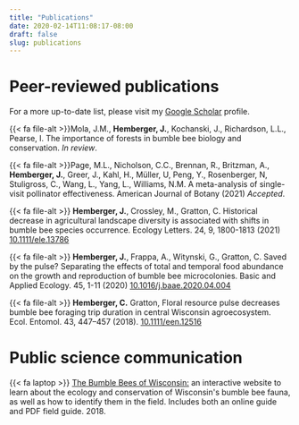 ```yaml
---
title: "Publications"
date: 2020-02-14T11:08:17-08:00
draft: false
slug: publications
---
```


# Peer-reviewed publications
For a more up-to-date list, please visit my [Google Scholar](https://scholar.google.com/citations?hl=en&user=54mZFJAAAAAJ&view_op=list_works&gmla=AJsN-F7gIT4kVlIhW1rf9SMSpgL3_LY9oU7aKPe5q4CWATKCKQqi9bjrbbCFrq-zBDFNQg5CkWKld8Cy9BaH0KyItFrg7-tW7A) profile.

{{< fa file-alt >}}Mola, J.M., **Hemberger, J.**, Kochanski, J., Richardson, L.L., Pearse, I. The importance of forests in bumble bee biology and conservation. _In review_.

{{< fa file-alt >}}Page, M.L., Nicholson, C.C., Brennan, R., Britzman, A., **Hemberger, J.**, Greer, J., Kahl, H., Müller, U, Peng, Y., Rosenberger, N, Stuligross, C., Wang, L., Yang, L., Williams, N.M. A meta-analysis of single-visit pollinator effectiveness. American Journal of Botany (2021) _Accepted_.

{{< fa file-alt >}} **Hemberger, J.**, Crossley, M., Gratton, C. Historical decrease in agricultural landscape diversity is associated with shifts in bumble bee species occurrence. Ecology Letters. 24, 9, 1800-1813 (2021) [10.1111/ele.13786](https://doi.org/10.1111/ele.13786)

{{< fa file-alt >}} **Hemberger, J.**, Frappa, A., Witynski, G., Gratton, C. Saved by the pulse?  Separating the effects of total and temporal food abundance on the growth and reproduction of bumble bee microcolonies. Basic and Applied Ecology. 45, 1-11 (2020) [10.1016/j.baae.2020.04.004](https://doi.org/10.1016/j.baae.2020.04.004)

{{< fa file-alt >}} **Hemberger, C.** Gratton, Floral resource pulse decreases bumble bee foraging trip duration in central Wisconsin agroecosystem. Ecol. Entomol. 43, 447–457 (2018). [10.1111/een.12516](http://doi.wiley.com/10.1111/een.12516)


# Public science communication
{{< fa laptop >}} [The Bumble Bees of Wisconsin:](https://www.wisconsinbumblebees.com "Wisconsin Bumble Bee Guide") an interactive website to learn about the ecology and conservation of Wisconsin's bumble bee fauna, as well as how to identify them in the field.  Includes both an online guide and PDF field guide. 2018.